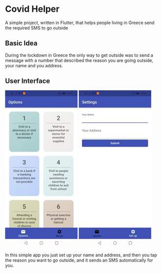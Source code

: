 # Covid Helper

A simple project, written in Flutter, that helps people living in Greece send the required SMS to go outside

## Basic Idea

During the lockdown in Greece the only way to get outside was to send a message with a number that described the reason
you are going outside, your name and you address.

## User Interface

![Image of the options screen](./ui_images/options_screen.jpg)
![Image of the set up screen](./ui_images/set_up_screen.jpg)

In this simple app you just set up your name and address, and then you tap the reason you want to go outside, and it
sends an SMS automatically for you.
